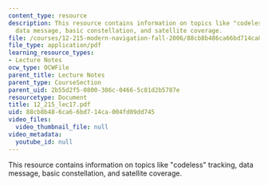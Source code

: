 ```yaml
---
content_type: resource
description: This resource contains information on topics like "codeless" tracking,
  data message, basic constellation, and satellite coverage.
file: /courses/12-215-modern-navigation-fall-2006/88cb8b486ca66bd714ca004fd09dd745_12_215_lec17.pdf
file_type: application/pdf
learning_resource_types:
- Lecture Notes
ocw_type: OCWFile
parent_title: Lecture Notes
parent_type: CourseSection
parent_uid: 2b55d2f5-0800-386c-0466-5c81d2b5787e
resourcetype: Document
title: 12_215_lec17.pdf
uid: 88cb8b48-6ca6-6bd7-14ca-004fd09dd745
video_files:
  video_thumbnail_file: null
video_metadata:
  youtube_id: null
---
```

This resource contains information on topics like "codeless" tracking, data message, basic constellation, and satellite coverage.

